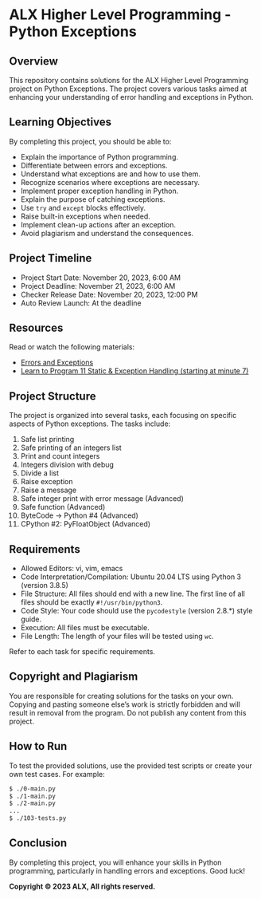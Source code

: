 # ALX Higher Level Programming - Python Exceptions

## Overview

This repository contains solutions for the ALX Higher Level Programming project on Python Exceptions. The project covers various tasks aimed at enhancing your understanding of error handling and exceptions in Python.

## Learning Objectives

By completing this project, you should be able to:

- Explain the importance of Python programming.
- Differentiate between errors and exceptions.
- Understand what exceptions are and how to use them.
- Recognize scenarios where exceptions are necessary.
- Implement proper exception handling in Python.
- Explain the purpose of catching exceptions.
- Use `try` and `except` blocks effectively.
- Raise built-in exceptions when needed.
- Implement clean-up actions after an exception.
- Avoid plagiarism and understand the consequences.

## Project Timeline

- Project Start Date: November 20, 2023, 6:00 AM
- Project Deadline: November 21, 2023, 6:00 AM
- Checker Release Date: November 20, 2023, 12:00 PM
- Auto Review Launch: At the deadline

## Resources

Read or watch the following materials:

- [Errors and Exceptions](#)
- [Learn to Program 11 Static & Exception Handling (starting at minute 7)](#)

## Project Structure

The project is organized into several tasks, each focusing on specific aspects of Python exceptions. The tasks include:

1. Safe list printing
2. Safe printing of an integers list
3. Print and count integers
4. Integers division with debug
5. Divide a list
6. Raise exception
7. Raise a message
8. Safe integer print with error message (Advanced)
9. Safe function (Advanced)
10. ByteCode -> Python #4 (Advanced)
11. CPython #2: PyFloatObject (Advanced)

## Requirements

- Allowed Editors: vi, vim, emacs
- Code Interpretation/Compilation: Ubuntu 20.04 LTS using Python 3 (version 3.8.5)
- File Structure: All files should end with a new line. The first line of all files should be exactly `#!/usr/bin/python3`.
- Code Style: Your code should use the `pycodestyle` (version 2.8.*) style guide.
- Execution: All files must be executable.
- File Length: The length of your files will be tested using `wc`.

Refer to each task for specific requirements.

## Copyright and Plagiarism

You are responsible for creating solutions for the tasks on your own. Copying and pasting someone else’s work is strictly forbidden and will result in removal from the program. Do not publish any content from this project.

## How to Run

To test the provided solutions, use the provided test scripts or create your own test cases. For example:

```bash
$ ./0-main.py
$ ./1-main.py
$ ./2-main.py
...
$ ./103-tests.py
```

## Conclusion

By completing this project, you will enhance your skills in Python programming, particularly in handling errors and exceptions. Good luck!

**Copyright © 2023 ALX, All rights reserved.**
